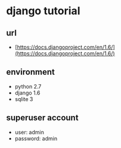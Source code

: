 # django tutorial

## url
- [https://docs.djangoproject.com/en/1.6/](https://docs.djangoproject.com/en/1.6/)

## environment
- python 2.7
- django 1.6
- sqlite 3

## superuser account
- user: admin
- password: admin
